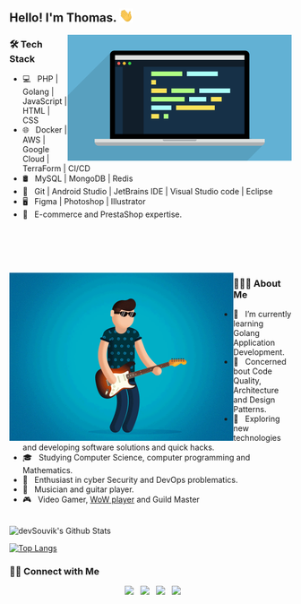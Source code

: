 <h2> Hello! I'm Thomas. <img src="https://github.com/Traineau/Traineau/blob/main/Hi.gif" width="25"></h2>
<img align="right" alt="GIF" src="https://github.com/Traineau/Traineau/blob/main/web-developer.gif" width="400"/>

<h3>🛠 Tech Stack</h3>

- 💻 &nbsp; PHP | Golang | JavaScript | HTML | CSS
- 🌐 &nbsp; Docker | AWS | Google Cloud | TerraForm | CI/CD
- 🛢 &nbsp; MySQL | MongoDB | Redis
- 🔧 &nbsp; Git | Android Studio | JetBrains IDE | Visual Studio code | Eclipse
- 🖥 &nbsp; Figma | Photoshop | Illustrator
- 👜 &nbsp; E-commerce and PrestaShop expertise.

<br><br><br><br>

<img align="left" alt="GIF" src="https://github.com/Traineau/Traineau/blob/main/musician.gif" width="400"/>

<h3> 👨🏻‍💻 About Me </h3>

- 🔭 &nbsp; I’m currently learning Golang Application Development.
- 📖 &nbsp; Concerned bout Code Quality, Architecture and Design Patterns.
- 🤔 &nbsp; Exploring new technologies and developing software solutions and quick hacks.
- 🎓 &nbsp; Studying Computer Science, computer programming and Mathematics.
- 🌱 &nbsp; Enthusiast in cyber Security and DevOps problematics.
- 🎸 &nbsp; Musician and guitar player. 
- 🎮 &nbsp; Video Gamer, [WoW player](https://raider.io/characters/eu/hyjal/Tynynd%C3%ACl) and Guild Master

<br>

<img align="center" src="https://github-readme-stats.vercel.app/api?username=Traineau&include_all_commits=true&count_private=true&show_icons=true&line_height=20&title_color=7A7ADB&icon_color=2234AE&text_color=D3D3D3&bg_color=0,000000,130F40" alt="devSouvik's Github Stats">

</br>

[![Top Langs](https://github-readme-stats.vercel.app/api/top-langs/?username=Traineau&layout=compact&text_color=daf7dc&bg_color=151515)](https://github.com/Traineau/github-readme-stats)


<h3> 🤝🏻 Connect with Me </h3>

<p align="center">
&nbsp; <a href="https://twitter.com/_souvik_guria" target="_blank" rel="noopener noreferrer"><img src="https://img.icons8.com/plasticine/100/000000/twitter.png" width="50" /></a>  
&nbsp; <a href="https://www.instagram.com/the_caffeine__addict/" target="_blank" rel="noopener noreferrer"><img src="https://img.icons8.com/plasticine/100/000000/instagram-new.png" width="50" /></a>  
&nbsp; <a href="https://www.linkedin.com/in/souvik-guria-/" target="_blank" rel="noopener noreferrer"><img src="https://img.icons8.com/plasticine/100/000000/linkedin.png" width="50" /></a>
&nbsp; <a href="mailto:souvikguria98@gmail.com" target="_blank" rel="noopener noreferrer"><img src="https://img.icons8.com/plasticine/100/000000/gmail.png"  width="50" /></a>
</p>

